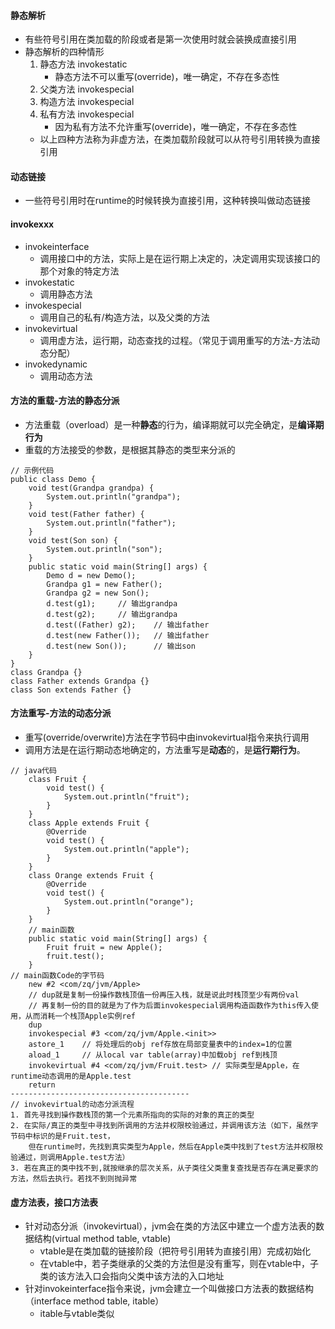 #### 静态解析
* 有些符号引用在类加载的阶段或者是第一次使用时就会装换成直接引用
* 静态解析的四种情形
    1. 静态方法 invokestatic
        * 静态方法不可以重写(override)，唯一确定，不存在多态性
    2. 父类方法 invokespecial
    3. 构造方法 invokespecial
    4. 私有方法 invokespecial
        * 因为私有方法不允许重写(override)，唯一确定，不存在多态性
    * 以上四种方法称为非虚方法，在类加载阶段就可以从符号引用转换为直接引用
    
#### 动态链接
* 一些符号引用时在runtime的时候转换为直接引用，这种转换叫做动态链接
#### invokexxx
* invokeinterface
    * 调用接口中的方法，实际上是在运行期上决定的，决定调用实现该接口的那个对象的特定方法
* invokestatic
    * 调用静态方法
* invokespecial
    * 调用自己的私有/构造方法<init>，以及父类的方法
* invokevirtual
    * 调用虚方法，运行期，动态查找的过程。（常见于调用重写的方法-方法动态分配）
* invokedynamic
    * 调用动态方法
#### 方法的重载-方法的静态分派
* 方法重载（overload）是一种**静态**的行为，编译期就可以完全确定，是**编译期行为**
* 重载的方法接受的参数，是根据其静态的类型来分派的
```
// 示例代码
public class Demo {
    void test(Grandpa grandpa) {
        System.out.println("grandpa");
    }
    void test(Father father) {
        System.out.println("father");
    }
    void test(Son son) {
        System.out.println("son");
    }
    public static void main(String[] args) {
        Demo d = new Demo();
        Grandpa g1 = new Father();
        Grandpa g2 = new Son();
        d.test(g1);     // 输出grandpa
        d.test(g2);     // 输出grandpa
        d.test((Father) g2);    // 输出father
        d.test(new Father());   // 输出father
        d.test(new Son());      // 输出son
    }
}
class Grandpa {}
class Father extends Grandpa {}
class Son extends Father {}
```
#### 方法重写-方法的动态分派
* 重写(override/overwrite)方法在字节码中由invokevirtual指令来执行调用
* 调用方法是在运行期动态地确定的，方法重写是**动态**的，是**运行期行为**。
```
// java代码
    class Fruit {
        void test() {
            System.out.println("fruit");
        }
    }
    class Apple extends Fruit {
        @Override
        void test() {
            System.out.println("apple");
        }
    }
    class Orange extends Fruit {
        @Override
        void test() {
            System.out.println("orange");
        }
    }
    // main函数
    public static void main(String[] args) {
        Fruit fruit = new Apple();
        fruit.test();
    }
// main函数Code的字节码
    new #2 <com/zq/jvm/Apple>
    // dup就是复制一份操作数栈顶值一份再压入栈，就是说此时栈顶至少有两份val
    // 再复制一份的目的就是为了作为后面invokespecial调用构造函数作为this传入使用，从而消耗一个栈顶Apple实例ref
    dup
    invokespecial #3 <com/zq/jvm/Apple.<init>>
    astore_1    // 将处理后的obj ref存放在局部变量表中的index=1的位置
    aload_1     // 从local var table(array)中加载obj ref到栈顶
    invokevirtual #4 <com/zq/jvm/Fruit.test> // 实际类型是Apple，在runtime动态调用的是Apple.test
    return
----------------------------------------
// invokevirtual的动态分派流程
1. 首先寻找到操作数栈顶的第一个元素所指向的实际的对象的真正的类型
2. 在实际/真正的类型中寻找到所调用的方法并权限校验通过，并调用该方法（如下，虽然字节码中标识的是Fruit.test，
    但在runtime时，先找到真实类型为Apple，然后在Apple类中找到了test方法并权限校验通过，则调用Apple.test方法）
3. 若在真正的类中找不到,就按继承的层次关系，从子类往父类重复查找是否存在满足要求的方法，然后去执行。若找不到则抛异常
```
#### 虚方法表，接口方法表
* 针对动态分派（invokevirtual），jvm会在类的方法区中建立一个虚方法表的数据结构(virtual method table, vtable)
    * vtable是在类加载的链接阶段（把符号引用转为直接引用）完成初始化
    * 在vtable中，若子类继承的父类的方法但是没有重写，则在vtable中，子类的该方法入口会指向父类中该方法的入口地址
* 针对invokeinterface指令来说，jvm会建立一个叫做接口方法表的数据结构（interface method table, itable）
    * itable与vtable类似



